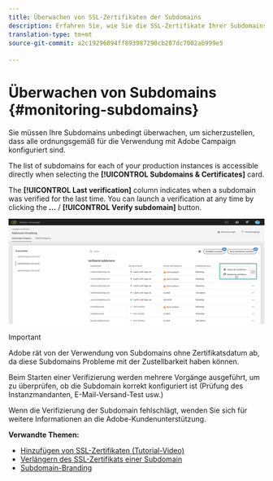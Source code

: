 ```yaml
---
title: Überwachen von SSL-Zertifikaten der Subdomains
description: Erfahren Sie, wie Sie die SSL-Zertifikate Ihrer Subdomains überwachen.
translation-type: tm+mt
source-git-commit: a2c19296894ff893987290cb287dc7002ab999e5

---
```



# Überwachen von Subdomains {#monitoring-subdomains}

Sie müssen Ihre Subdomains unbedingt überwachen, um sicherzustellen, dass alle ordnungsgemäß für die Verwendung mit Adobe Campaign konfiguriert sind.

The list of subdomains for each of your production instances is accessible directly when selecting the **[!UICONTROL Subdomains & Certificates]** card.

The **[!UICONTROL Last verification]** column indicates when a subdomain was verified for the last time. You can launch a verification at any time by clicking the **...** / **[!UICONTROL Verify subdomain]** button.

![](assets/subdomain_verification.png)

>[!IMPORTANT]
>
>Adobe rät von der Verwendung von Subdomains ohne Zertifikatsdatum ab, da diese Subdomains Probleme mit der Zustellbarkeit haben können.

Beim Starten einer Verifizierung werden mehrere Vorgänge ausgeführt, um zu überprüfen, ob die Subdomain korrekt konfiguriert ist (Prüfung des Instanzmandanten, E-Mail-Versand-Test usw.)

Wenn die Verifizierung der Subdomain fehlschlägt, wenden Sie sich für weitere Informationen an die Adobe-Kundenunterstützung.

**Verwandte Themen:**

* [Hinzufügen von SSL-Zertifikaten (Tutorial-Video)](https://docs.adobe.com/content/help/en/campaign-learn/campaign-standard-tutorials/administrating/control-panel/adding-ssl-certificates.html)
* [Verlängern des SSL-Zertifikats einer Subdomain](../../subdomains-certificates/using/renewing-subdomain-certificate.md)
* [Subdomain-Branding](../../subdomains-certificates/using/subdomains-branding.md)
